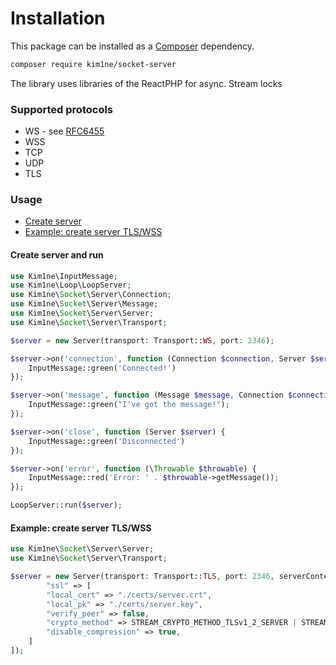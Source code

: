 # Installation

This package can be installed as a [Composer](https://getcomposer.org/) dependency.

```bash
composer require kim1ne/socket-server
```

The library uses libraries of the ReactPHP for async. Stream locks

### Supported protocols
- WS - see [RFC6455](https://datatracker.ietf.org/doc/html/rfc6455)
- WSS
- TCP
- UDP
- TLS

### Usage
- [Create server](?tab=readme-ov-file#create-server)
- [Example: create server TLS/WSS](?tab=readme-ov-file#example-create-server-tlswss)


#### Create server and run

```php
use Kim1ne\InputMessage;
use Kim1ne\Loop\LoopServer;
use Kim1ne\Socket\Server\Connection;
use Kim1ne\Socket\Server\Message;
use Kim1ne\Socket\Server\Server;
use Kim1ne\Socket\Server\Transport;

$server = new Server(transport: Transport::WS, port: 2346);

$server->on('connection', function (Connection $connection, Server $server) {
    InputMessage::green('Connected!')
});

$server->on('message', function (Message $message, Connection $connection, Server $server) {
    InputMessage::green("I've got the message!");
});

$server->on('close', function (Server $server) {
    InputMessage::green('Disconnected')
});

$server->on('error', function (\Throwable $throwable) {
    InputMessage::red('Error: ' . $throwable->getMessage());
});

LoopServer::run($server);
```

#### Example: create server TLS/WSS
```php
use Kim1ne\Socket\Server\Server;
use Kim1ne\Socket\Server\Transport;

$server = new Server(transport: Transport::TLS, port: 2346, serverContext: [
        "ssl" => [
        "local_cert" => "./certs/server.crt",
        "local_pk" => "./certs/server.key",
        "verify_peer" => false,
        "crypto_method" => STREAM_CRYPTO_METHOD_TLSv1_2_SERVER | STREAM_CRYPTO_METHOD_TLSv1_3_SERVER,
        "disable_compression" => true,
    ]
]);
```